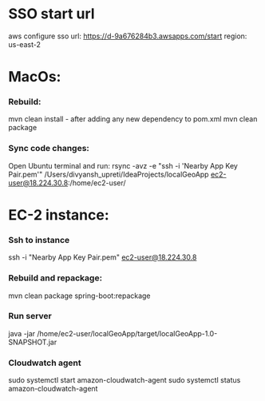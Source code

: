 # SSO start url
aws configure sso
url: https://d-9a676284b3.awsapps.com/start
region: us-east-2

# MacOs:

### Rebuild: 
mvn clean install - after adding any new dependency to pom.xml
mvn clean package

### Sync code changes:  
Open Ubuntu terminal and run:
rsync -avz -e "ssh -i 'Nearby App Key Pair.pem'" /Users/divyansh_upreti/IdeaProjects/localGeoApp ec2-user@18.224.30.8:/home/ec2-user/

# EC-2 instance:
### Ssh to instance
ssh -i "Nearby App Key Pair.pem" ec2-user@18.224.30.8

### Rebuild and repackage: 
mvn clean package spring-boot:repackage

### Run server
java -jar /home/ec2-user/localGeoApp/target/localGeoApp-1.0-SNAPSHOT.jar

### Cloudwatch agent
sudo systemctl start amazon-cloudwatch-agent
sudo systemctl status amazon-cloudwatch-agent








